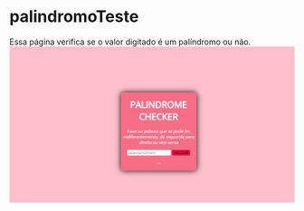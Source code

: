 # palindromoTeste
Essa página verifica se o valor digitado é um palíndromo ou não.
![image](PP.PNG)
